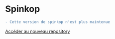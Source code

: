 # Spinkop
```diff
- Cette version de spinkop n'est plus maintenue
```
[Accéder au nouveau repository](http://www.github.com/juliendargelos/Spinkop2)
